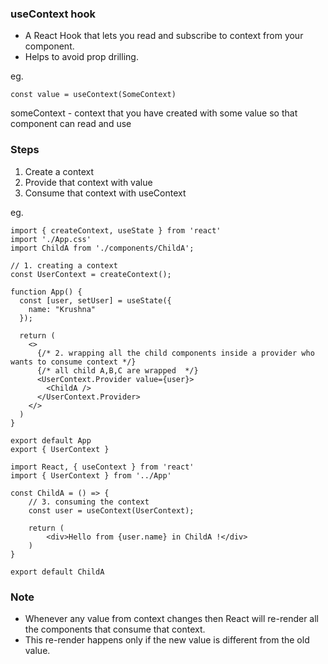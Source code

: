 ### useContext hook
- A React Hook that lets you read and subscribe to context from your component.
- Helps to avoid prop drilling.

eg.
```
const value = useContext(SomeContext)
```

someContext - context that you have created with some value so that component can read and use

### Steps

1. Create a context
2. Provide that context with value
3. Consume that context with useContext

eg.
```
import { createContext, useState } from 'react'
import './App.css'
import ChildA from './components/ChildA';

// 1. creating a context
const UserContext = createContext();

function App() {
  const [user, setUser] = useState({
    name: "Krushna"
  });

  return (
    <>
      {/* 2. wrapping all the child components inside a provider who wants to consume context */}
      {/* all child A,B,C are wrapped  */}
      <UserContext.Provider value={user}>
        <ChildA />
      </UserContext.Provider>
    </>
  )
}

export default App
export { UserContext }
```

```
import React, { useContext } from 'react'
import { UserContext } from '../App'

const ChildA = () => {
    // 3. consuming the context
    const user = useContext(UserContext);

    return (
        <div>Hello from {user.name} in ChildA !</div>
    )
}

export default ChildA
```

### Note
- Whenever any value from context changes then React will re-render all the components that consume that context.
- This re-render happens only if the new value is different from the old value.

